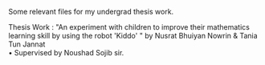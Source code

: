 Some relevant files for my undergrad thesis work.

Thesis Work :
"An experiment with children to improve their mathematics learning skill by using the robot 'Kiddo' " by Nusrat Bhuiyan Nowrin & Tania Tun Jannat <br>
• Supervised by Noushad Sojib sir.
